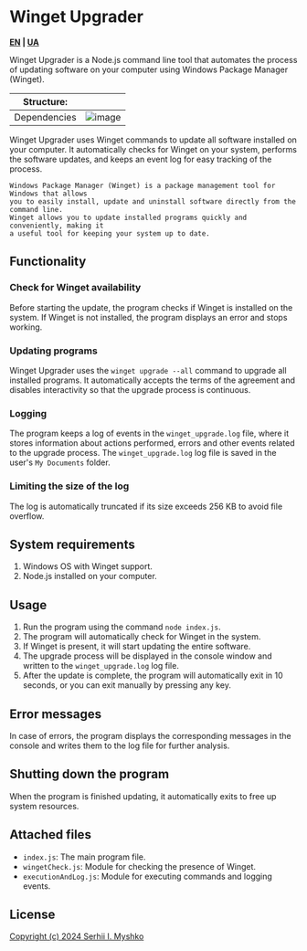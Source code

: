 # Winget Upgrader

**[EN](https://github.com/sergeiown/Winget_Upgrade/blob/main/readme_ua.md) | [UA](https://github.com/sergeiown/Winget_Upgrade/blob/main/readme_ua.md)**

Winget Upgrader is a Node.js command line tool that automates the process of updating software on your computer using Windows Package Manager (Winget).

| Structure: |  |
| --- | --- |
| Dependencies | ![image](https://github.com/sergeiown/Winget_Upgrade/assets/112722061/54bd0420-4759-4b75-80cc-ef331cc6e5ac) |

Winget Upgrader uses Winget commands to update all software installed on your computer. It automatically checks for Winget on your system, performs the software updates, and keeps an event log for easy tracking of the process.

```
Windows Package Manager (Winget) is a package management tool for Windows that allows
you to easily install, update and uninstall software directly from the command line.
Winget allows you to update installed programs quickly and conveniently, making it
a useful tool for keeping your system up to date.

```

## Functionality

### Check for Winget availability
Before starting the update, the program checks if Winget is installed on the system. If Winget is not installed, the program displays an error and stops working.

### Updating programs
Winget Upgrader uses the `winget upgrade --all` command to upgrade all installed programs. It automatically accepts the terms of the agreement and disables interactivity so that the upgrade process is continuous.

### Logging
The program keeps a log of events in the `winget_upgrade.log` file, where it stores information about actions performed, errors and other events related to the upgrade process.
The `winget_upgrade.log` log file is saved in the user's `My Documents` folder.

### Limiting the size of the log
The log is automatically truncated if its size exceeds 256 KB to avoid file overflow.

## System requirements

1. Windows OS with Winget support.
2. Node.js installed on your computer.

## Usage

1. Run the program using the command `node index.js`.
2. The program will automatically check for Winget in the system.
3. If Winget is present, it will start updating the entire software.
4. The upgrade process will be displayed in the console window and written to the `winget_upgrade.log` log file.
5. After the update is complete, the program will automatically exit in 10 seconds, or you can exit manually by pressing any key.

## Error messages

In case of errors, the program displays the corresponding messages in the console and writes them to the log file for further analysis.

## Shutting down the program

When the program is finished updating, it automatically exits to free up system resources.

## Attached files

- `index.js`: The main program file.
- `wingetCheck.js`: Module for checking the presence of Winget.
- `executionAndLog.js`: Module for executing commands and logging events.

## License

[Copyright (c) 2024 Serhii I. Myshko](https://github.com/sergeiown/Winget_Upgrade/blob/main/LICENSE)
